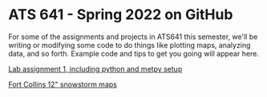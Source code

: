 # ATS 641 - Spring 2022 on GitHub

For some of the assignments and projects in ATS641 this semester, we'll be writing or modifying some code to do things like plotting maps, analyzing data, and so forth.  Example code and tips to get you going will appear here.

[Lab assignment 1, including python and metpy setup](lab2.md)




[Fort Collins 12" snowstorm maps](https://github.com/russ-schumacher/fortcollins_snowstorms)



